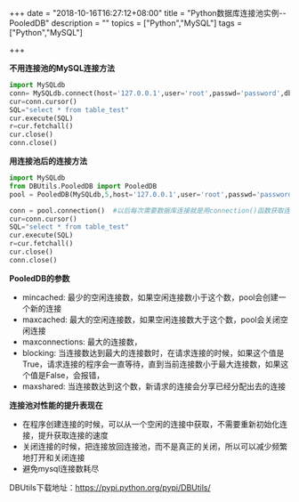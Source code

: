 +++
date = "2018-10-16T16:27:12+08:00"
title = "Python数据库连接池实例--PooledDB"
description = ""
topics = ["Python","MySQL"]
tags = ["Python","MySQL"]

+++

**不用连接池的MySQL连接方法**

```py
import MySQLdb
conn= MySQLdb.connect(host='127.0.0.1',user='root',passwd='password',db='DB_test',port=3306)
cur=conn.cursor()
SQL="select * from table_test"
cur.execute(SQL)
r=cur.fetchall()
cur.close()
conn.close()
```

**用连接池后的连接方法**
```py
import MySQLdb
from DBUtils.PooledDB import PooledDB
pool = PooledDB(MySQLdb,5,host='127.0.0.1',user='root',passwd='password',db='DB_test',port=3306)    #5为连接池里的最少连接数

conn = pool.connection()  #以后每次需要数据库连接就是用connection()函数获取连接就好了
cur=conn.cursor()
SQL="select * from table_test"
cur.execute(SQL)
r=cur.fetchall()
cur.close()
conn.close()
```

**PooledDB的参数**

- mincached: 最少的空闲连接数，如果空闲连接数小于这个数，pool会创建一个新的连接
- maxcached: 最大的空闲连接数，如果空闲连接数大于这个数，pool会关闭空闲连接
- maxconnections: 最大的连接数，
- blocking: 当连接数达到最大的连接数时，在请求连接的时候，如果这个值是True，请求连接的程序会一直等待，直到当前连接数小于最大连接数，如果这个值是False，会报错，
- maxshared: 当连接数达到这个数，新请求的连接会分享已经分配出去的连接

**连接池对性能的提升表现在**

- 在程序创建连接的时候，可以从一个空闲的连接中获取，不需要重新初始化连接，提升获取连接的速度
- 关闭连接的时候，把连接放回连接池，而不是真正的关闭，所以可以减少频繁地打开和关闭连接
- 避免mysql连接数耗尽

DBUtils下载地址：https://pypi.python.org/pypi/DBUtils/
